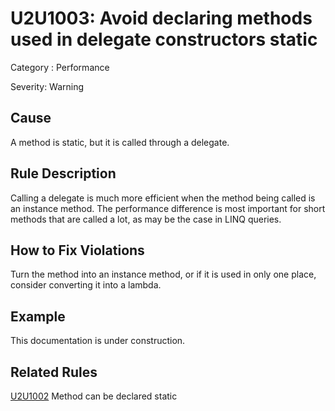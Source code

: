# U2U1003: Avoid declaring methods used in delegate constructors static

Category : Performance

Severity: Warning

## Cause

A method is static, but it is called through a delegate.

## Rule Description

Calling a delegate is much more efficient when the method being called is an instance method. The performance difference is 
most important for short methods that are called a lot, as may be the case in LINQ queries.

## How to Fix Violations

Turn the method into an instance method, or if it is used in only one place, consider converting it into a lambda.

## Example

This documentation is under construction.

## Related Rules

[U2U1002](U2U1002.md) Method can be declared static  
